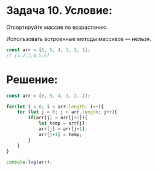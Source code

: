 # Задача 10. Условие:

Отсортируйте массив по возрастанию.

Использовать встроенные методы массивов — нельзя.

```javascript
const arr = [6, 5, 4, 3, 2, 1];
// [1,2,3,4,5,6]
```

# Решение:

```javascript
const arr = [6, 5, 4, 3, 2, 1];

for(let i = 0; i < arr.length; i++){
    for (let j = 0; j < arr.length; j++){
        if(arr[j] > arr[j+1]){
            let temp = arr[j];
            arr[j] = arr[j+1];
            arr[j+1] = temp;
        }
    }
}

console.log(arr);
```
